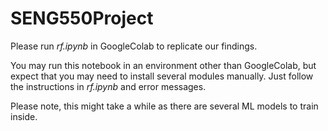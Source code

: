 # SENG550Project

Please run *rf.ipynb* in GoogleColab to replicate our findings.

You may run this notebook in an environment other than GoogleColab, but expect that you may need to install several modules manually. Just follow the instructions in *rf.ipynb* and error messages.

Please note, this might take a while as there are several ML models to train inside.